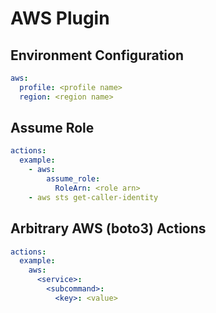 # AWS Plugin

## Environment Configuration

```yaml
aws:
  profile: <profile name>
  region: <region name>
```

## Assume Role

```yaml
actions:
  example:
    - aws:
        assume_role:
          RoleArn: <role arn>
    - aws sts get-caller-identity
```

## Arbitrary AWS (boto3) Actions

```yaml
actions:
  example:
    aws:
      <service>:
        <subcommand>:
          <key>: <value>
```
